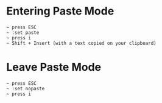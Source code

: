 # Entering Paste Mode
```vim
~ press ESC
~ :set paste
~ press i
~ Shift + Insert (with a text copied on your clipboard)
```

# Leave Paste Mode
```vim
~ press ESC
~ :set nopaste
~ press i
```
